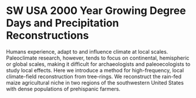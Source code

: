 # SW USA 2000 Year Growing Degree Days and Precipitation Reconstructions

Humans experience, adapt to and influence climate at local scales. Paleoclimate
research, however, tends to focus on continental, hemispheric or global scales,
making it difficult for archaeologists and paleoecologists to study local 
effects. Here we introduce a method for high-frequency, local climate-field 
reconstruction from tree-rings. We reconstruct the rain-fed maize agricultural 
niche in two regions of the southwestern United States with dense populations of
prehispanic farmers.
